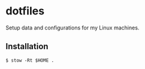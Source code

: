# dotfiles

Setup data and configurations for my Linux machines.

## Installation

```
$ stow -Rt $HOME .
```
